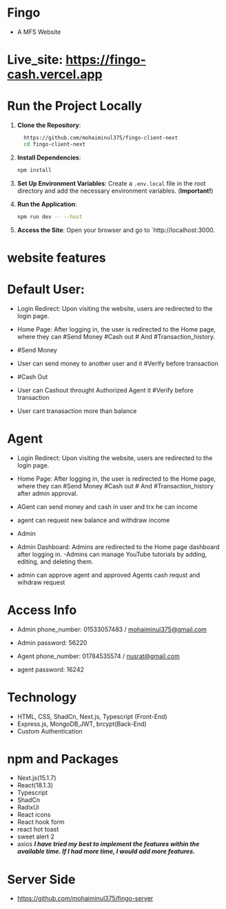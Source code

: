 # Fingo

- A MFS Website

# Live_site: https://fingo-cash.vercel.app

# Run the Project Locally

1. **Clone the Repository**:

   ```sh
     https://github.com/mohaiminul375/fingo-client-next
     cd fingo-client-next
   ```

2. **Install Dependencies**:

   ```sh
   npm install
   ```

3. **Set Up Environment Variables**: Create a `.env.local` file in the root directory and add the necessary environment variables. (**Important!**)

4. **Run the Application**:

   ```sh
   npm run dev -- --host
   ```

5. **Access the Site**: Open your browser and go to `http://localhost:3000.

# website features

# Default User:

- Login Redirect: Upon visiting the website, users are redirected to the login page.
- Home Page: After logging in, the user is redirected to the Home page, where they can #Send Money #Cash out # And #Transaction_history.

- #Send Money
- User can send money to another user and it #Verify before transaction
- #Cash Out
- User can Cashout throught Authorized Agent it #Verify before transaction
- User cant tranasaction more than balance

# Agent

- Login Redirect: Upon visiting the website, users are redirected to the login page.
- Home Page: After logging in, the user is redirected to the Home page, where they can #Send Money #Cash out # And #Transaction_history after admin approval.
- AGent can send money and cash in user and trx he can income
- agent can request new balance and withdraw income

- Admin
- Admin Dashboard: Admins are redirected to the Home page dashboard after logging in.
  -Admins can manage YouTube tutorials by adding, editing, and deleting them.
- admin can approve agent and approved Agents cash requst and wihdraw request

# Access Info

- Admin phone_number: 01533057483 / mohaiminul375@gmail.com
- Admin password: 56220

- Agent phone_number: 01784535574 / nusrat@gmail.com
- agent password: 16242

# Technology

- HTML, CSS, ShadCn, Next.js, Typescript (Front-End)
- Express.js, MongoDB,JWT, brcypt(Back-End)
- Custom Authentication

# npm and Packages

- Next.js(15.1.7)
- React(18.1.3)
- Typescript
- ShadCn
- RadixUi
- React icons
- React hook form
- react hot toast
- sweet alert 2
- axios
 ***I have tried my best to implement the features within the available time. If I had more time, I would add more features.***
# Server Side

- https://github.com/mohaiminul375/fingo-server